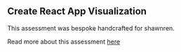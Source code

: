 ## Create React App Visualization

This assessment was bespoke handcrafted for shawnren.

Read more about this assessment [here](https://react.eogresources.com)
